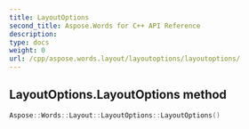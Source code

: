 ```yaml
---
title: LayoutOptions
second_title: Aspose.Words for C++ API Reference
description: 
type: docs
weight: 0
url: /cpp/aspose.words.layout/layoutoptions/layoutoptions/
---
```

## LayoutOptions.LayoutOptions method




```cpp
Aspose::Words::Layout::LayoutOptions::LayoutOptions()
```

